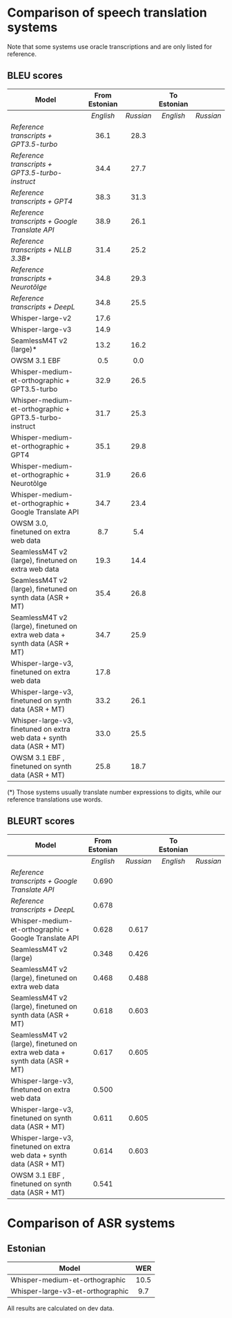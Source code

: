 # Comparison of speech translation systems

Note that some systems use oracle transcriptions and are only listed for reference.

## BLEU scores

| Model                                                  | From Estonian |           | To Estonian      ||
|--------------------------------------------------------|:-------------:|:---------:|:-------------:|:---------:|
|                                                        |   *English*   | *Russian* | *English*     | *Russian* |
| _Reference transcripts + GPT3.5-turbo_                 |     36.1      |   28.3    | |
| _Reference transcripts + GPT3.5-turbo-instruct_        |     34.4      |   27.7    | |
| _Reference transcripts + GPT4_                         |     38.3      |   31.3    | |
| _Reference transcripts + Google Translate API_         |     38.9      |   26.1    | |
| _Reference transcripts + NLLB 3.3B*_                   |     31.4      |   25.2    | |
| _Reference transcripts + Neurotõlge_                   |     34.8      |   29.3    | |
| _Reference transcripts + DeepL_                        |     34.8      |   25.5    | |
| Whisper-large-v2                                       |     17.6      |           |             |         |
| Whisper-large-v3                                       |     14.9      |           |             |         |
| SeamlessM4T v2 (large)*                                |     13.2      |   16.2    |             |         |
| OWSM 3.1 EBF                                           |      0.5      |   0.0         |  | |
| Whisper-medium-et-orthographic + GPT3.5-turbo          |     32.9      |   26.5    |      |
| Whisper-medium-et-orthographic + GPT3.5-turbo-instruct |     31.7      |   25.3    |      |
| Whisper-medium-et-orthographic + GPT4                  |     35.1      |   29.8    |      |
| Whisper-medium-et-orthographic + Neurotõlge            |     31.9      |   26.6    |      |
| Whisper-medium-et-orthographic + Google Translate API  |     34.7      |   23.4    |      |
| OWSM 3.0, finetuned on extra web data                  |      8.7      |    5.4    |      |
| SeamlessM4T v2 (large), finetuned on extra web data    |      19.3     |   14.4        |      | 
| SeamlessM4T v2 (large), finetuned on synth data (ASR + MT) |     35.4      |   26.8    | |
| SeamlessM4T v2 (large), finetuned on extra web data + synth data (ASR + MT) |     34.7      |    25.9  | |
| Whisper-large-v3, finetuned on extra web data   |  17.8         |       | |
| Whisper-large-v3, finetuned on synth data (ASR + MT)   |      33.2     |   26.1    | |
| Whisper-large-v3, finetuned on extra web data +  synth data (ASR + MT)   |      33.0     |   25.5    | |
| OWSM 3.1 EBF , finetuned on synth data (ASR + MT)   |      25.8     | 18.7      | |


(*) Those systems usually translate number expressions to digits, while our reference translations use words.

## BLEURT scores

| Model                                                  | From Estonian |           | To Estonian      ||
|--------------------------------------------------------|:-------------:|:---------:|:-------------:|:---------:|
|                                                        |   *English*   | *Russian* | *English*     | *Russian* |
| _Reference transcripts + Google Translate API_         |     0.690      |       | |
| _Reference transcripts + DeepL_                        |     0.678      |       | |
| Whisper-medium-et-orthographic + Google Translate API  |     0.628      |  0.617     |      |
| SeamlessM4T v2 (large)                                 |     0.348      |   0.426    | |
| SeamlessM4T v2 (large), finetuned on extra web data    |     0.468      |   0.488    | |
| SeamlessM4T v2 (large), finetuned on synth data (ASR + MT) |  0.618       |   0.603    | |
| SeamlessM4T v2 (large), finetuned on extra web data + synth data (ASR + MT) |     0.617      |   0.605   | |
| Whisper-large-v3, finetuned on extra web data   |  0.500         |       | |
| Whisper-large-v3, finetuned on synth data (ASR + MT)   |   0.611        |  0.605    | |
| Whisper-large-v3, finetuned on extra web data +  synth data (ASR + MT)   |  0.614 | 0.603 ||
| OWSM 3.1 EBF , finetuned on synth data (ASR + MT)   |     0.541      |       | |








# Comparison of ASR systems

## Estonian

| Model | WER |
|-------|:----------:|
|Whisper-medium-et-orthographic | 10.5 |
|Whisper-large-v3-et-orthographic | 9.7 |


All results are calculated on dev data.
